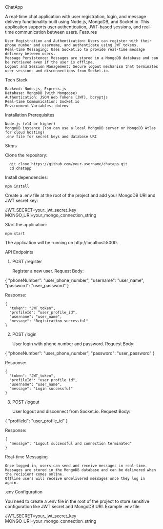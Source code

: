 ChatApp

A real-time chat application with user registration, login, and message delivery functionality built using Node.js, MongoDB, and Socket.io. This application supports user authentication, JWT-based sessions, and real-time communication between users.
Features

    User Registration and Authentication: Users can register with their phone number and username, and authenticate using JWT tokens.
    Real-time Messaging: Uses Socket.io to provide real-time message delivery between users.
    Message Persistence: Messages are stored in a MongoDB database and can be retrieved even if the user is offline.
    Logout and Session Management: Secure logout mechanism that terminates user sessions and disconnections from Socket.io.

Tech Stack

    Backend: Node.js, Express.js
    Database: MongoDB (with Mongoose)
    Authentication: JSON Web Tokens (JWT), bcryptjs
    Real-time Communication: Socket.io
    Environment Variables: dotenv

Installation
  Prerequisites

    Node.js (v14 or higher)
    MongoDB instance (You can use a local MongoDB server or MongoDB Atlas for cloud hosting)
    .env file for secret keys and database URI

Steps

Clone the repository:

      git clone https://github.com/your-username/chatapp.git
      cd chatapp

Install dependencies:

    npm install

Create a .env file at the root of the project and add your MongoDB URI and JWT secret key:

  JWT_SECRET=your_jwt_secret_key
  MONGO_URI=your_mongo_connection_string

Start the application:

    npm start

The application will be running on http://localhost:5000.

API Endpoints
1. POST /register

    Register a new user.
    Request Body:

{
  "phoneNumber": "user_phone_number",
  "username": "user_name",
  "password": "user_password"
}

Response:

    {
      "token": "JWT_token",
      "profileId": "user_profile_id",
      "username": "user_name",
      "message": "Registration successful"
    }

2. POST /login

    User login with phone number and password.
    Request Body:

{
  "phoneNumber": "user_phone_number",
  "password": "user_password"
}

Response:

    {
      "token": "JWT_token",
      "profileId": "user_profile_id",
      "username": "user_name",
      "message": "Login successful"
    }

3. POST /logout

    User logout and disconnect from Socket.io.
    Request Body:

{
  "profileId": "user_profile_id"
}

Response:

    {
      "message": "Logout successful and connection terminated"
    }

Real-time Messaging

    Once logged in, users can send and receive messages in real-time.
    Messages are stored in the MongoDB database and can be delivered when the recipient comes online.
    Offline users will receive undelivered messages once they log in again.

.env Configuration

You need to create a .env file in the root of the project to store sensitive configuration like JWT secret and MongoDB URI.
Example .env file:

JWT_SECRET=your_jwt_secret_key
MONGO_URI=your_mongo_connection_string
